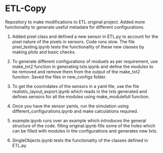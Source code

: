 # ETL-Copy

Repository to make modifications to ETL original project. Added more functionality to generate useful metadata for different configurations. 

1. Added pixel class and defined a new sensor in ETL.py to account for the pixel nature of the pixels in sensors. Code runs slow. The file pixel_testing.ipynb tests the functionality of these new classes by making plots and basic checks. 

2. To generate different configurations of moduels as per requirement, use make_txt2 function in generating txts.ipynb and define the modules to be removed and remove them from the output of the make_txt2 function. Saved the files in new_configs folder. 

3. To get the coorindates of the sensors in a yaml file, use the file realistic_layout_export.ipynb which reads in the txts generated and defines sensors for all the modules using make_modulefull function. 

4. Once you have the sensor yamls, run the simulation using different_configurations.ipynb and make calculations required. 

5. example.ipynb runs over an example which introduces the general structure of the code. filling original.ipynb fills some of the holes which can be filled with modules in the configurations and generates new txts.

6. SingleObjects.ipynb tests the functionality of the classes defined in ETL.py

